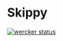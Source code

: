# Skippy

[![wercker status](https://app.wercker.com/status/989f488b071de6c2787562aacef8b63c/m "wercker status")](https://app.wercker.com/project/bykey/989f488b071de6c2787562aacef8b63c)
